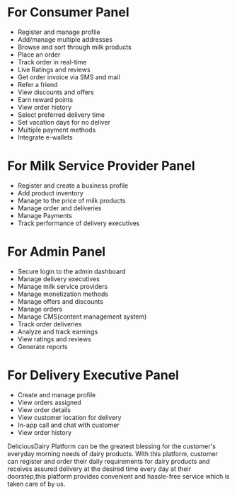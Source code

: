 # For Consumer Panel
- Register and manage profile
- Add/manage multiple addresses
- Browse and sort through milk products
- Place an order
- Track order in real-time
- Live Ratings and reviews
- Get order invoice via SMS and mail
- Refer a friend
- View discounts and offers
- Earn reward points
- View order history
- Select preferred delivery time
- Set vacation days for no deliver
- Multiple payment methods
- Integrate e-wallets


# For Milk Service Provider Panel
- Register and create a business profile
- Add product inventory
- Manage to the price of milk products
- Manage order and deliveries
- Manage Payments
- Track performance of delivery executives


# For Admin Panel
- Secure login to the admin dashboard
- Manage delivery executives
- Manage milk service providers
- Manage monetization methods
- Manage offers and discounts
- Manage orders
- Manage CMS(content management system)
- Track order deliveries
- Analyze and track earnings
- View ratings and reviews
- Generate reports


# For Delivery Executive Panel
- Create and manage profile
- View orders assigned
- View order details
- View customer location for delivery
- In-app call and chat with customer
- View order history


DeliciousDairy Platform can be the greatest blessing for the customer's everyday morning needs of dairy products. With this platform, customer can register and order their daily requirements for dairy products and receives assured delivery at the desired time every day at their doorstep,this platform provides convenient and hassle-free service which is taken care of by us.